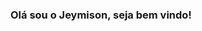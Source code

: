 ### Olá sou o Jeymison, seja bem vindo!

<!--
**Jeymison/Jeymison** is a ✨ _special_ ✨ repository because its `README.md` (this file) appears on your GitHub profile.

Here are some ideas to get you started:

### Formação
Analise e Desenvolvimento de Sistema - Universidade Anhembi Morumbi

### Estou aprendendo
<img src="https://cdn.jsdelivr.net/gh/devicons/devicon@latest/icons/python/python-original-wordmark.svg" width="40" height="40" />
<img src="https://cdn.jsdelivr.net/gh/devicons/devicon@latest/icons/javascript/javascript-original.svg" width="40" height="40" />
<img src="https://cdn.jsdelivr.net/gh/devicons/devicon@latest/icons/swift/swift-original-wordmark.svg" width="40" height="40" />

### Conhecimentos
<img src="https://cdn.jsdelivr.net/gh/devicons/devicon@latest/icons/react/react-original-wordmark.svg"  width="40" height="40" />  
<img src="https://cdn.jsdelivr.net/gh/devicons/devicon@latest/icons/vuejs/vuejs-original-wordmark.svg" width="40" height="40" />
<img src="https://cdn.jsdelivr.net/gh/devicons/devicon@latest/icons/nodejs/nodejs-original-wordmark.svg" width="40" height="40"/>
<img src="https://cdn.jsdelivr.net/gh/devicons/devicon@latest/icons/npm/npm-original-wordmark.svg" width="40" height="40" />


          
          
          

